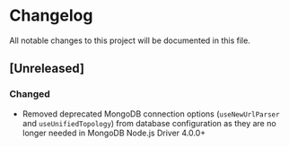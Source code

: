 # Changelog

All notable changes to this project will be documented in this file.

## [Unreleased]

### Changed

- Removed deprecated MongoDB connection options (`useNewUrlParser` and `useUnifiedTopology`) from database configuration as they are no longer needed in MongoDB Node.js Driver 4.0.0+
